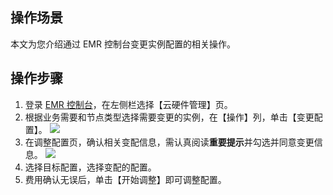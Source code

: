 ## 操作场景
本文为您介绍通过 EMR 控制台变更实例配置的相关操作。

## 操作步骤
1. 登录 [EMR 控制台](https://console.cloud.tencent.com/emr)，在左侧栏选择【云硬件管理】页。
2. 根据业务需要和节点类型选择需要变更的实例，在【操作】列，单击【变更配置】。
![](https://main.qcloudimg.com/raw/9645957c87d681a63411a3a50ef2ce34.png)
3. 在调整配置页，确认相关变配信息，需认真阅读**重要提示**并勾选并同意变更信息。
![](https://main.qcloudimg.com/raw/b199c585a987a983f2bc67489ad63b75.png)
4. 选择目标配置，选择变配的配置。
5. 费用确认无误后，单击【开始调整】即可调整配置。
